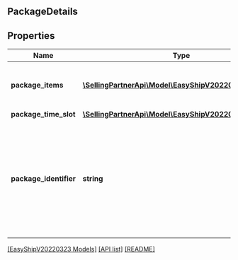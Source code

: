 ## PackageDetails

## Properties

Name | Type | Description | Notes
------------ | ------------- | ------------- | -------------
**package_items** | [**\SellingPartnerApi\Model\EasyShipV20220323\Item[]**](Item.md) | A list of items contained in the package. | [optional]
**package_time_slot** | [**\SellingPartnerApi\Model\EasyShipV20220323\TimeSlot**](TimeSlot.md) |  |
**package_identifier** | **string** | Optional seller-created identifier that is printed on the shipping label to help the seller identify the package. | [optional]

[[EasyShipV20220323 Models]](../) [[API list]](../../Api) [[README]](../../../README.md)
